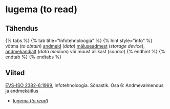 # lugema \(to read\)

## Tähendus

{% tabs %}
{% tab title="Infotehnoloogia" %}
{% hint style="info" %}
võtma \(_to obtain_\) [andmeid](andmed-data.md) \(_data_\) [mäluseadmest](maeluseade-storage-device.md) \(_storage device_\),  [andmekandjalt](andmekandja-data-medium.md) \(_data medium_\) või muust allikast \(_source_\)
{% endhint %}
{% endtab %}
{% endtabs %}

## Viited

[EVS-ISO 2382-6:1999](https://www.evs.ee/et/evs-iso-2382-6-1999), Infotehnoloogia. Sõnastik. Osa 6: Andmevalmendus ja andmekäitlus

* [lugema \(_to read_\)](https://www.eki.ee/dict/its/index.cgi?Q=D09E14CB-6C03-1014-88DC-FC5F0DBED45A&F=GUID&C01=1&C02=0&C10=1)

